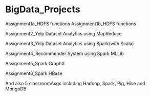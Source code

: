 # BigData_Projects

Assignment1a_HDFS functions
Assignment1b_HDFS functions

Assignment2_Yelp Dataset Analytics using MapReduce

Assignment3_Yelp Dataset Analytics using Spark(with Scala)

Assignment4_Recommender System using Spark MLLib

Assignment5_Spark GraphX

Assignment6_Spark HBase

And also 5 classroomAsgs including Hadoop, Spark, Pig, Hive and MongoDB

